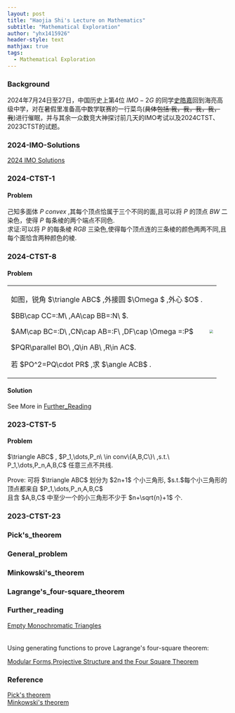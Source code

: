 ```yaml
---
layout: post
title: "Haojia Shi's Lecture on Mathematics"
subtitle: "Mathematical Exploration"
author: "yhx1415926"
header-style: text
mathjax: true
tags:
  - Mathematical Exploration
---
```


### Background
2024年7月24日至27日，中国历史上第4位 $IMO-2G$ 的同学[史皓嘉](https://www.imo-official.org/participant_r.aspx?id=33050)回到海亮高级中学，对在暑假里准备高中数学联赛的一行菜鸟(<del>具体包括:我，我，我，我，我</del>)进行催眠，并与其余一众数竞大神探讨前几天的IMO考试以及2024CTST、2023CTST的试题。

### 2024-IMO-Solutions

[2024 IMO Solutions](https://yhx1415926.github.io/quote_img/mathexploration-5/IMO2024_Solutions.pdf)

### 2024-CTST-1

#### Problem

己知多面体 $P\ convex$ ,其每个顶点恰属于三个不同的面,且可以将 $P$ 的顶点 $BW$ 二染色，使得 $P$ 每条棱的两个端点不同色. <br>
求证:可以将 $P$ 的每条棱 $RGB$ 三染色,使得每个顶点连的三条棱的颜色两两不同,且每个面恰含两种颜色的棱.

### 2024-CTST-8

#### Problem

<div align="center"><table rules="none"><tr><td>
<p>如图，锐角 $\triangle ABC$ ,外接圆 $\Omega $ ,外心 $O$ .</p>
<p>$BB\cap CC=:M\ ,AA\cap BB=:N\ $.</p>
<p>$AM\cap BC=:D\ ,CN\cap AB=:F\ ,DF\cap \Omega =:P$</p>
<p>$PQR\parallel BO\ ,Q\in AB\ ,R\in AC$.</p>
<p>若 $PO^2=PQ\cdot PR$ ,求 $\angle ACB$ .</p>
</td><td>
<img src="https://yhx1415926.github.io/quote_img/mathexploration-5/2024CTST_8.png" style="zoom:50%"/>
</td></tr></table></div>

#### Solution

See More in [Further_Reading](#further_reading)

### 2023-CTST-5

#### Problem

<p>$\triangle ABC$ , $P_1,\dots,P_n\ \in conv\{A,B,C\}\ ,s.t.\ P_1,\dots,P_n,A,B,C$ 任意三点不共线.</p>
Prove: 可将 $\triangle ABC$ 划分为 $2n+1$ 个小三角形, $s.t.$每个小三角形的顶点都来自 $P_1,\dots,P_n,A,B,C$ <br>
且含 $A,B,C$ 中至少一个的小三角形不少于 $n+\sqrt{n}+1$ 个.

### 2023-CTST-23

### Pick's_theorem

### General_problem

### Minkowski's_theorem

### Lagrange's_four-square_theorem

### Further_reading

[Empty Monochromatic Triangles](https://yhx1415926.github.io/quote_img/mathexploration-5/2023CTST_5.pdf)<br><br><br>
Using generating functions to prove Lagrange's four-square theorem:

[Modular Forms,Projective Structure and the Four Square Theorem](https://yhx1415926.github.io/quote_img/mathexploration-5/MODULAR_FORMS,PROJECTIVE_STRUCTURES,AND_THE_FOUR_SQUARES_THEOREM.pdf)

### Reference

[Pick's theorem](https://yhx1415926.github.io/quote_img/mathexploration-5/Pick's_theorem.pdf)<br>
[Minkowski's theorem](https://yhx1415926.github.io/quote_img/mathexploration-5/Minkowski's_theorem.pdf)

